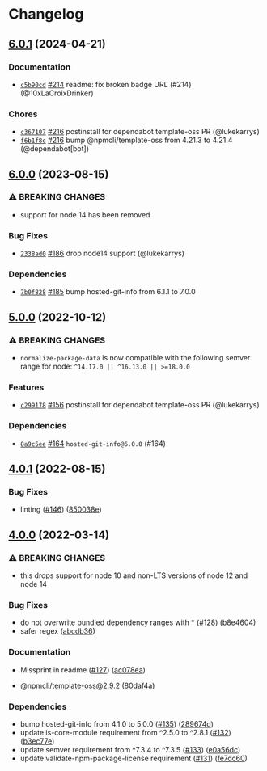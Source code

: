 # Changelog

## [6.0.1](https://github.com/npm/normalize-package-data/compare/v6.0.0...v6.0.1) (2024-04-21)

### Documentation

* [`c5b90cd`](https://github.com/npm/normalize-package-data/commit/c5b90cdaaee99adefb805a1e84289ff66e23cc38) [#214](https://github.com/npm/normalize-package-data/pull/214) readme: fix broken badge URL (#214) (@10xLaCroixDrinker)

### Chores

* [`c367107`](https://github.com/npm/normalize-package-data/commit/c36710711edc5b69405b2b1c3b85d7100de9217f) [#216](https://github.com/npm/normalize-package-data/pull/216) postinstall for dependabot template-oss PR (@lukekarrys)
* [`f6b1f8c`](https://github.com/npm/normalize-package-data/commit/f6b1f8cff7a0eb346b82c76c9191bab2ae7d197e) [#216](https://github.com/npm/normalize-package-data/pull/216) bump @npmcli/template-oss from 4.21.3 to 4.21.4 (@dependabot[bot])

## [6.0.0](https://github.com/npm/normalize-package-data/compare/v5.0.0...v6.0.0) (2023-08-15)

### ⚠️ BREAKING CHANGES

* support for node 14 has been removed

### Bug Fixes

* [`2338ad0`](https://github.com/npm/normalize-package-data/commit/2338ad01a93ad731f100aaa385da81f5adfe1903) [#186](https://github.com/npm/normalize-package-data/pull/186) drop node14 support (@lukekarrys)

### Dependencies

* [`7b0f828`](https://github.com/npm/normalize-package-data/commit/7b0f82848d2a09c213d9749ffac70975fb5e61ca) [#185](https://github.com/npm/normalize-package-data/pull/185) bump hosted-git-info from 6.1.1 to 7.0.0

## [5.0.0](https://github.com/npm/normalize-package-data/compare/v4.0.1...v5.0.0) (2022-10-12)

### ⚠️ BREAKING CHANGES

* `normalize-package-data` is now compatible with the following semver range for node: `^14.17.0 || ^16.13.0 || >=18.0.0`

### Features

* [`c299178`](https://github.com/npm/normalize-package-data/commit/c299178b90a1be97a93bebd17204664c2f8d640e) [#156](https://github.com/npm/normalize-package-data/pull/156) postinstall for dependabot template-oss PR (@lukekarrys)

### Dependencies

* [`8a9c5ee`](https://github.com/npm/normalize-package-data/commit/8a9c5ee4f0e57e239069b44c9d89e8987efaaf40) [#164](https://github.com/npm/normalize-package-data/pull/164) `hosted-git-info@6.0.0` (#164)

## [4.0.1](https://github.com/npm/normalize-package-data/compare/v4.0.0...v4.0.1) (2022-08-15)


### Bug Fixes

* linting ([#146](https://github.com/npm/normalize-package-data/issues/146)) ([850038e](https://github.com/npm/normalize-package-data/commit/850038e68baa8155f55f9169977cb631fecbe1d4))

## [4.0.0](https://www.github.com/npm/normalize-package-data/compare/v3.0.3...v4.0.0) (2022-03-14)


### ⚠ BREAKING CHANGES

* this drops support for node 10 and non-LTS versions of node 12 and node 14

### Bug Fixes

* do not overwrite bundled dependency ranges with * ([#128](https://www.github.com/npm/normalize-package-data/issues/128)) ([b8e4604](https://www.github.com/npm/normalize-package-data/commit/b8e460412c45a334c71f874d8fe118522ae73c95))
* safer regex ([abcdb36](https://www.github.com/npm/normalize-package-data/commit/abcdb36f5bbeeb4d1e0a0aafac6aaf8b3e8488b3))


### Documentation

* Missprint in readme ([#127](https://www.github.com/npm/normalize-package-data/issues/127)) ([ac078ea](https://www.github.com/npm/normalize-package-data/commit/ac078eaa9bc3f41c971bdf5539e46b2738820156))


* @npmcli/template-oss@2.9.2 ([80daf4a](https://www.github.com/npm/normalize-package-data/commit/80daf4a771c0cae08695466f0b766f6989b31525))


### Dependencies

* bump hosted-git-info from 4.1.0 to 5.0.0 ([#135](https://www.github.com/npm/normalize-package-data/issues/135)) ([289674d](https://www.github.com/npm/normalize-package-data/commit/289674dc86fca6e2685d505b9e735bdc6ef84ea6))
* update is-core-module requirement from ^2.5.0 to ^2.8.1 ([#132](https://www.github.com/npm/normalize-package-data/issues/132)) ([b3ec77e](https://www.github.com/npm/normalize-package-data/commit/b3ec77e1413c17713ccd984ad2702679cc02f6eb))
* update semver requirement from ^7.3.4 to ^7.3.5 ([#133](https://www.github.com/npm/normalize-package-data/issues/133)) ([e0a56dc](https://www.github.com/npm/normalize-package-data/commit/e0a56dc76afa0da4e147afe8892c5b0306f1a77a))
* update validate-npm-package-license requirement ([#131](https://www.github.com/npm/normalize-package-data/issues/131)) ([fe7dc60](https://www.github.com/npm/normalize-package-data/commit/fe7dc60d74e8cdaaf8b0015e67a57b4aa5366f63))
